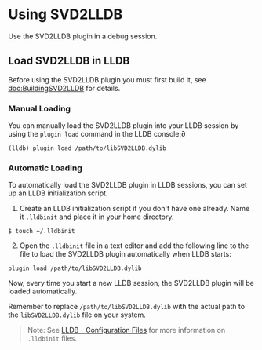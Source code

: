 # Using SVD2LLDB

Use the SVD2LLDB plugin in a debug session.

## Load SVD2LLDB in LLDB

Before using the SVD2LLDB plugin you must first build it, see <doc:BuildingSVD2LLDB> for details.

### Manual Loading

You can manually load the SVD2LLDB plugin into your LLDB session by using the `plugin load` command in the LLDB console:∂

  ```console
  (lldb) plugin load /path/to/libSVD2LLDB.dylib
  ```

### Automatic Loading

To automatically load the SVD2LLDB plugin in LLDB sessions, you can set up an LLDB initialization script.

1. Create an LLDB initialization script if you don't have one already. Name it `.lldbinit` and place it in your home directory.

  ```console
  $ touch ~/.lldbinit
  ```

2. Open the `.lldbinit` file in a text editor and add the following line to the file to load the SVD2LLDB plugin automatically when LLDB starts:

  ```console
  plugin load /path/to/libSVD2LLDB.dylib
  ```

Now, every time you start a new LLDB session, the SVD2LLDB plugin will be loaded automatically.

Remember to replace `/path/to/libSVD2LLDB.dylib` with the actual path to the `libSVD2LLDB.dylib` file on your system.

> Note: See [LLDB - Configuration Files](https://lldb.llvm.org/man/lldb.html#configuration-files) for more information on `.lldbinit` files.
